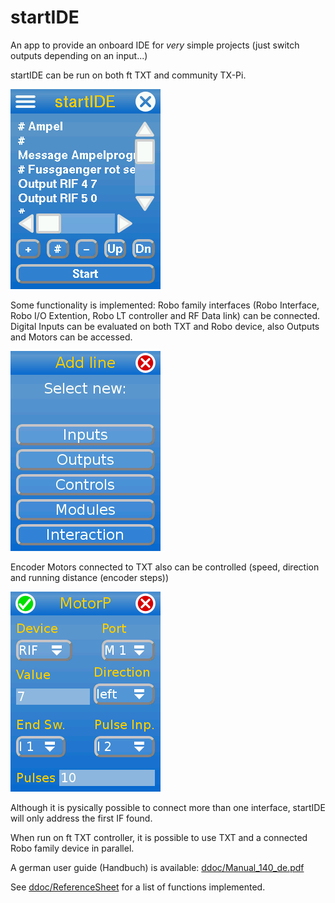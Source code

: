 # startIDE
An app to provide an onboard IDE for *very* simple projects (just switch outputs depending on an input...)

startIDE can be run on both ft TXT and community TX-Pi.

![Main window](ddoc/screenshots/startIDE01.png)

Some functionality is implemented: Robo family interfaces (Robo Interface, Robo I/O Extention, Robo LT controller and RF Data link) can be connected.
Digital Inputs can be evaluated on both TXT and Robo device, also Outputs and Motors can be accessed.

![Add function](ddoc/screenshots/startIDE02.png)

Encoder Motors connected to TXT also can be controlled (speed, direction and running distance (encoder steps))

![Motor control](ddoc/screenshots/startIDE03.png)

Although it is pysically possible to connect more than one interface, startIDE will only address the first IF found.

When run on ft TXT controller, it is possible to use TXT and a connected Robo family device in parallel.

A german user guide (Handbuch) is available: [ddoc/Manual_140_de.pdf](ddoc/Manual_140_de.pdf)

See [ddoc/ReferenceSheet](ddoc/ReferenceSheet.pdf) for a list of functions implemented.
